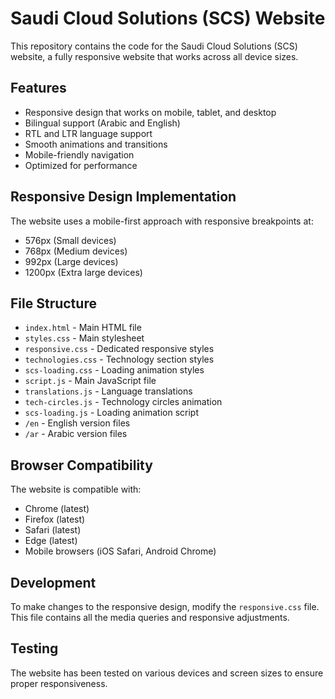 # Saudi Cloud Solutions (SCS) Website

This repository contains the code for the Saudi Cloud Solutions (SCS) website, a fully responsive website that works across all device sizes.

## Features

- Responsive design that works on mobile, tablet, and desktop
- Bilingual support (Arabic and English)
- RTL and LTR language support
- Smooth animations and transitions
- Mobile-friendly navigation
- Optimized for performance

## Responsive Design Implementation

The website uses a mobile-first approach with responsive breakpoints at:
- 576px (Small devices)
- 768px (Medium devices)
- 992px (Large devices)
- 1200px (Extra large devices)

## File Structure

- `index.html` - Main HTML file
- `styles.css` - Main stylesheet
- `responsive.css` - Dedicated responsive styles
- `technologies.css` - Technology section styles
- `scs-loading.css` - Loading animation styles
- `script.js` - Main JavaScript file
- `translations.js` - Language translations
- `tech-circles.js` - Technology circles animation
- `scs-loading.js` - Loading animation script
- `/en` - English version files
- `/ar` - Arabic version files

## Browser Compatibility

The website is compatible with:
- Chrome (latest)
- Firefox (latest)
- Safari (latest)
- Edge (latest)
- Mobile browsers (iOS Safari, Android Chrome)

## Development

To make changes to the responsive design, modify the `responsive.css` file. This file contains all the media queries and responsive adjustments.

## Testing

The website has been tested on various devices and screen sizes to ensure proper responsiveness.
